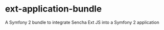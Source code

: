 # ext-application-bundle
A Symfony 2 bundle to integrate Sencha Ext JS into a Symfony 2 application
